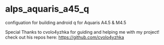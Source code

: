 # alps_aquaris_a45_q
configuation for building android q for Aquaris A4.5 & M4.5

Special Thanks to cvolo4yzhka for guiding and helping me with my project!
check out his repos here: https://github.com/cvolo4yzhka
